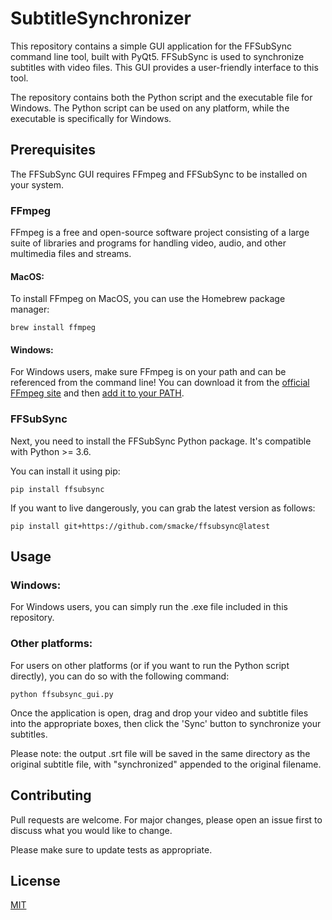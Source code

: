 # SubtitleSynchronizer

This repository contains a simple GUI application for the FFSubSync command line tool, built with PyQt5. FFSubSync is used to synchronize subtitles with video files. This GUI provides a user-friendly interface to this tool.

The repository contains both the Python script and the executable file for Windows. The Python script can be used on any platform, while the executable is specifically for Windows.

## Prerequisites

The FFSubSync GUI requires FFmpeg and FFSubSync to be installed on your system.

### FFmpeg

FFmpeg is a free and open-source software project consisting of a large suite of libraries and programs for handling video, audio, and other multimedia files and streams. 

#### MacOS:

To install FFmpeg on MacOS, you can use the Homebrew package manager:

`brew install ffmpeg`

#### Windows:

For Windows users, make sure FFmpeg is on your path and can be referenced from the command line! You can download it from the [official FFmpeg site](https://ffmpeg.org/download.html) and then [add it to your PATH](https://www.wikihow.com/Install-FFmpeg-on-Windows).

### FFSubSync

Next, you need to install the FFSubSync Python package. It's compatible with Python >= 3.6.

You can install it using pip:

`pip install ffsubsync`

If you want to live dangerously, you can grab the latest version as follows:

`pip install git+https://github.com/smacke/ffsubsync@latest`

## Usage

### Windows:

For Windows users, you can simply run the .exe file included in this repository.

### Other platforms:

For users on other platforms (or if you want to run the Python script directly), you can do so with the following command:

`python ffsubsync_gui.py`

Once the application is open, drag and drop your video and subtitle files into the appropriate boxes, then click the 'Sync' button to synchronize your subtitles.

Please note: the output .srt file will be saved in the same directory as the original subtitle file, with "synchronized" appended to the original filename.

## Contributing

Pull requests are welcome. For major changes, please open an issue first to discuss what you would like to change.

Please make sure to update tests as appropriate.

## License

[MIT](https://choosealicense.com/licenses/mit/)
